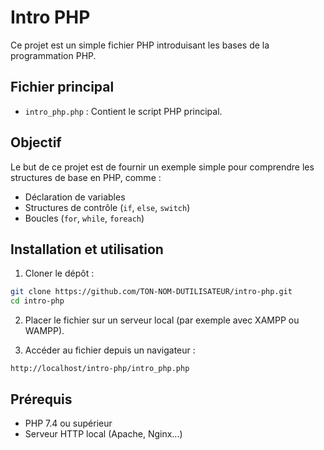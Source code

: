 # Intro PHP

Ce projet est un simple fichier PHP introduisant les bases de la programmation PHP.

## Fichier principal

- `intro_php.php` : Contient le script PHP principal.

## Objectif

Le but de ce projet est de fournir un exemple simple pour comprendre les structures de base en PHP, comme :
- Déclaration de variables
- Structures de contrôle (`if`, `else`, `switch`)
- Boucles (`for`, `while`, `foreach`)


## Installation et utilisation

1. Cloner le dépôt :

```bash
git clone https://github.com/TON-NOM-DUTILISATEUR/intro-php.git
cd intro-php
```

2. Placer le fichier sur un serveur local (par exemple avec XAMPP ou WAMPP).

3. Accéder au fichier depuis un navigateur :

```arduino
http://localhost/intro-php/intro_php.php
```

## Prérequis

- PHP 7.4 ou supérieur
- Serveur HTTP local (Apache, Nginx...)


